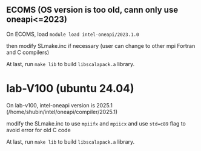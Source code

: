 ## ECOMS (OS version is too old, cann only use oneapi<=2023)
On ECOMS, load `module load intel-oneapi/2023.1.0`

then modify SLmake.inc if necessary (user can change to other mpi Fortran and C compilers)

At last, run `make lib` to build `libscalapack.a` library.

# lab-V100 (ubuntu 24.04)

On lab-v100, intel-oneapi version is 2025.1 (/home/shubin/intel/oneapi/compiler/2025.1)

modify the SLmake.inc to use `mpiifx` and `mpiicx` and use `std=c89` flag to avoid error for old C code

At last, run `make lib` to build `libscalapack.a` library.